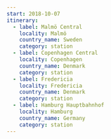 ```yaml
---
start: 2018-10-07
itinerary:
  - label: Malmö Central
    locality: Malmö
    country_name: Sweden
    category: station
  - label: Copenhagen Central
    locality: Copenhagen
    country_name: Denmark
    category: station
  - label: Fredericia
    locality: Fredericia
    country_name: Denmark
    category: station
  - label: Hamburg Hauptbahnhof
    locality: Hamburg
    country_name: Germany
    category: station
---
```

